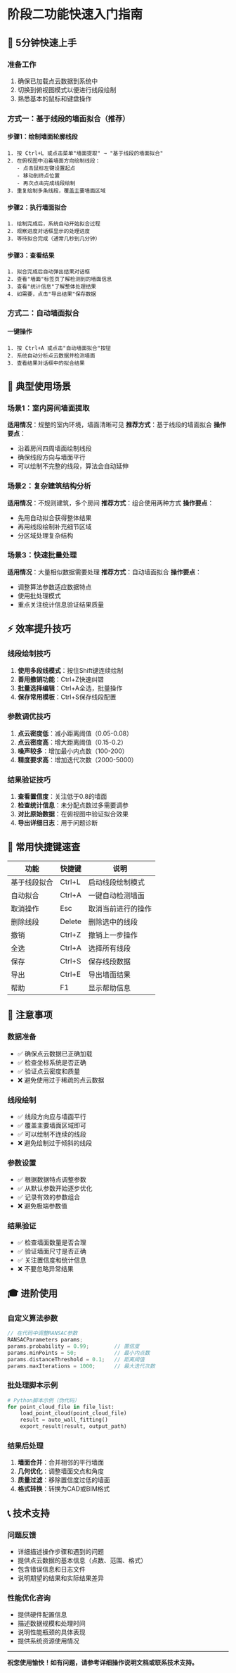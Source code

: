 # 阶段二功能快速入门指南

## 🚀 5分钟快速上手

### 准备工作
1. 确保已加载点云数据到系统中
2. 切换到俯视图模式以便进行线段绘制
3. 熟悉基本的鼠标和键盘操作

### 方式一：基于线段的墙面拟合（推荐）

#### 步骤1：绘制墙面轮廓线段
```
1. 按 Ctrl+L 或点击菜单"墙面提取" → "基于线段的墙面拟合"
2. 在俯视图中沿着墙面方向绘制线段：
   - 点击鼠标左键设置起点
   - 移动到终点位置
   - 再次点击完成线段绘制
3. 重复绘制多条线段，覆盖主要墙面区域
```

#### 步骤2：执行墙面拟合
```
1. 绘制完成后，系统自动开始拟合过程
2. 观察进度对话框显示的处理进度
3. 等待拟合完成（通常几秒到几分钟）
```

#### 步骤3：查看结果
```
1. 拟合完成后自动弹出结果对话框
2. 查看"墙面"标签页了解检测到的墙面信息
3. 查看"统计信息"了解整体处理结果
4. 如需要，点击"导出结果"保存数据
```

### 方式二：自动墙面拟合

#### 一键操作
```
1. 按 Ctrl+A 或点击"自动墙面拟合"按钮
2. 系统自动分析点云数据并检测墙面
3. 查看结果对话框中的拟合结果
```

## 🎯 典型使用场景

### 场景1：室内房间墙面提取
**适用情况**：规整的室内环境，墙面清晰可见
**推荐方式**：基于线段的墙面拟合
**操作要点**：
- 沿着房间四周墙面绘制线段
- 确保线段方向与墙面平行
- 可以绘制不完整的线段，算法会自动延伸

### 场景2：复杂建筑结构分析
**适用情况**：不规则建筑，多个房间
**推荐方式**：组合使用两种方式
**操作要点**：
- 先用自动拟合获得整体结果
- 再用线段绘制补充细节区域
- 分区域处理复杂结构

### 场景3：快速批量处理
**适用情况**：大量相似数据需要处理
**推荐方式**：自动墙面拟合
**操作要点**：
- 调整算法参数适应数据特点
- 使用批处理模式
- 重点关注统计信息验证结果质量

## ⚡ 效率提升技巧

### 线段绘制技巧
1. **使用多段线模式**：按住Shift键连续绘制
2. **善用撤销功能**：Ctrl+Z快速纠错
3. **批量选择编辑**：Ctrl+A全选，批量操作
4. **保存常用模板**：Ctrl+S保存线段配置

### 参数调优技巧
1. **点云密度低**：减小距离阈值（0.05-0.08）
2. **点云密度高**：增大距离阈值（0.15-0.2）
3. **噪声较多**：增加最小内点数（100-200）
4. **精度要求高**：增加迭代次数（2000-5000）

### 结果验证技巧
1. **查看置信度**：关注低于0.8的墙面
2. **检查统计信息**：未分配点数过多需要调参
3. **对比原始数据**：在俯视图中验证拟合效果
4. **导出详细日志**：用于问题诊断

## 🔧 常用快捷键速查

| 功能 | 快捷键 | 说明 |
|------|--------|------|
| 基于线段拟合 | Ctrl+L | 启动线段绘制模式 |
| 自动拟合 | Ctrl+A | 一键自动检测墙面 |
| 取消操作 | Esc | 取消当前进行的操作 |
| 删除线段 | Delete | 删除选中的线段 |
| 撤销 | Ctrl+Z | 撤销上一步操作 |
| 全选 | Ctrl+A | 选择所有线段 |
| 保存 | Ctrl+S | 保存线段数据 |
| 导出 | Ctrl+E | 导出墙面结果 |
| 帮助 | F1 | 显示帮助信息 |

## 🚨 注意事项

### 数据准备
- ✅ 确保点云数据已正确加载
- ✅ 检查坐标系统是否正确
- ✅ 验证点云密度和质量
- ❌ 避免使用过于稀疏的点云数据

### 线段绘制
- ✅ 线段方向应与墙面平行
- ✅ 覆盖主要墙面区域即可
- ✅ 可以绘制不连续的线段
- ❌ 避免绘制过于倾斜的线段

### 参数设置
- ✅ 根据数据特点调整参数
- ✅ 从默认参数开始逐步优化
- ✅ 记录有效的参数组合
- ❌ 避免极端参数值

### 结果验证
- ✅ 检查墙面数量是否合理
- ✅ 验证墙面尺寸是否正确
- ✅ 关注置信度和统计信息
- ❌ 不要忽略异常结果

## 🎓 进阶使用

### 自定义算法参数
```cpp
// 在代码中调整RANSAC参数
RANSACParameters params;
params.probability = 0.99;        // 置信度
params.minPoints = 50;            // 最小内点数
params.distanceThreshold = 0.1;   // 距离阈值
params.maxIterations = 1000;      // 最大迭代次数
```

### 批处理脚本示例
```python
# Python脚本示例（伪代码）
for point_cloud_file in file_list:
    load_point_cloud(point_cloud_file)
    result = auto_wall_fitting()
    export_result(result, output_path)
```

### 结果后处理
1. **墙面合并**：合并相邻的平行墙面
2. **几何优化**：调整墙面交点和角度
3. **质量过滤**：移除置信度过低的墙面
4. **格式转换**：转换为CAD或BIM格式

## 📞 技术支持

### 问题反馈
- 详细描述操作步骤和遇到的问题
- 提供点云数据的基本信息（点数、范围、格式）
- 包含错误信息和日志文件
- 说明期望的结果和实际结果差异

### 性能优化咨询
- 提供硬件配置信息
- 描述数据规模和处理时间
- 说明性能瓶颈的具体表现
- 提供系统资源使用情况

---

**祝您使用愉快！如有问题，请参考详细操作说明文档或联系技术支持。**
